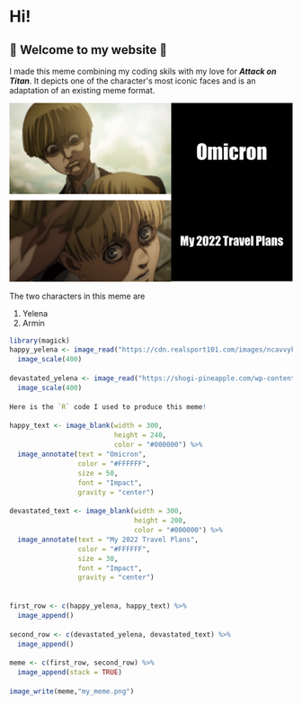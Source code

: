 # Hi!

## 🌸 Welcome to my website 🌸

I made this meme combining my coding skils with my love for ***Attack on Titan***. It depicts one of the character's most iconic faces and is an adaptation of an existing meme format. 

![](my_meme.png)

The two characters in this meme are

1. Yelena 
2. Armin



```r
library(magick)
happy_yelena <- image_read("https://cdn.realsport101.com/images/ncavvykf/epicstream/97014c7e563ef6b21bf5512022e4168617db67a6-1920x1080.png?rect=0,0,1919,1080&w=686&h=386&auto=format&dpr=2") %>%
  image_scale(400) 

devastated_yelena <- image_read("https://shogi-pineapple.com/wp-content/uploads/2022/01/Attack-On-Titan-Season-4-Just-Jumpscared-Everyone-Including-Armin.png") %>%
  image_scale(400)

Here is the `R` code I used to produce this meme!

happy_text <- image_blank(width = 300,
                          height = 240,
                          color = "#000000") %>%
  image_annotate(text = "Omicron",
                 color = "#FFFFFF",
                 size = 50,
                 font = "Impact",
                 gravity = "center")

devastated_text <- image_blank(width = 300,
                               height = 200,
                               color = "#000000") %>%
  image_annotate(text = "My 2022 Travel Plans",
                 color = "#FFFFFF",
                 size = 30,
                 font = "Impact",
                 gravity = "center")


first_row <- c(happy_yelena, happy_text) %>%
  image_append()

second_row <- c(devastated_yelena, devastated_text) %>%
  image_append()

meme <- c(first_row, second_row) %>%
  image_append(stack = TRUE)

image_write(meme,"my_meme.png")
```
